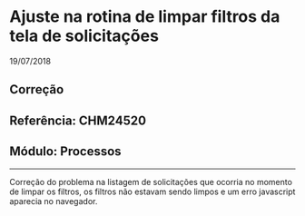 # Ajuste na rotina de limpar filtros da tela de solicitações
19/07/2018
## Correção
## Referência: CHM24520
## Módulo: Processos
***

Correção do problema na listagem de solicitações que ocorria no momento de limpar os filtros, os filtros não estavam sendo limpos e um erro javascript aparecia no navegador.
